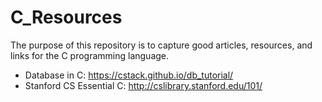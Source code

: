 # C_Resources
The purpose of this repository is to capture good articles, resources, and links for the C programming language.
* Database in C: https://cstack.github.io/db_tutorial/
* Stanford CS Essential C: http://cslibrary.stanford.edu/101/
